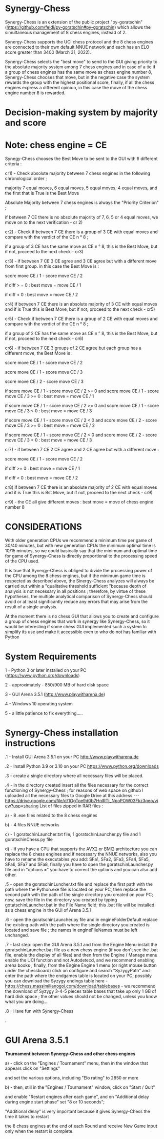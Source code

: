 # Synergy-Chess

Synergy-Chess is an extension of the public project "py-goratschin" (https://github.com/feldi/py-goratschin#py-goratschin) which allows the simultaneous management of 8 chess engines, instead of 2.

Synergy-Chess supports the UCI chess protocol and the 8 chess engines are connected to their own default NNUE network and each has an ELO score greater than 3400 (March 31, 2022).

Synergy-Chess selects the "best move" to send to the GUI giving priority to the absolute majority system among 7 chess engines and in case of a tie if a group of chess engines has the same move as chess engine number 8, Synergy-Chess chooses that move, but in the negative case the system rewards the group with the highest positional score, finally, if all the chess engines express a different opinion, in this case the move of the chess engine number 8 is rewarded.


# Decision-making system by majority and score #

# Note: chess engine = CE

Synegy-Chess chooses the Best Move to be sent to the GUI with 9 different criteria :

cr1) - Check absolute majority between 7 chess engines in the following chronological order ; 

majority 7 equal moves, 6 equal moves, 5 equal moves, 4 equal moves, and the first that is True is the Best Move

Absolute Majority between 7 chess engines is always the "Priority Criterion" ;

if between 7 CE there is no absolute majority of 7, 6, 5 or 4 equal moves, we move on to the next verification - cr 2)


cr2) - Check if between 7 CE there is a group of 3 CE with equal moves and compare with the verdict of the CE n ° 8 ;

if a group of 3 CE has the same move as CE n ° 8, this is the Best Move, but if not, proceed to the next check - cr3) 


cr3) - if between 7 CE 3 CE agree and 3 CE agree but with a different move from first group. in this case the Best Move is :

score move CE / 1 - score move CE / 2 

if diff > = 0 : best move = move CE / 1 

if diff < 0 : best move = move CE / 2


cr4) if between 7 CE there is an absolute majority of 3 CE with equal moves and if is True this is Best Move, but if not, proceed to the next check - cr5)


cr5) - Check if between 7 CE there is a group of 2 CE with equal moves and compare with the verdict of the CE n ° 8 ;

if a group of 2 CE has the same move as CE n ° 8, this is the Best Move, but if not, proceed to the next check - cr6)


cr6) - if between 7 CE 3 groups of 2 CE agree but each group has a different move, the Best Move is :

score move CE / 1 - score move CE / 2

score move CE / 1 - score move CE / 3

score move CE / 2 - score move CE / 3

if score move CE / 1 - score move CE / 2 >= 0 and score move CE / 1 - score move CE / 3 >= 0 : best move = move CE / 1

if score move CE / 1 - score move CE / 2 >= 0 and score move CE / 1 - score move CE / 3 < 0 : best move = move CE / 3

if score move CE / 1 - score move CE / 2 < 0 and score move CE / 2 - score move CE / 3 >= 0 : best move = move CE / 2

if score move CE / 1 - score move CE / 2 < 0 and score move CE / 2 - score move CE / 3 < 0 : best move = move CE / 3



cr7) -  if between 7 CE 2 CE agree and 2 CE agree but with a different move :

score move CE / 1 - score move CE / 2

if diff >= 0 : best move = move CE / 1

if diff < 0 : best move = move CE / 2


cr8)  if between 7 CE there is an absolute majority of 2 CE with equal moves and if is True this is Bst Move, but if not, proceed to the next check - cr9)


cr9) -  the CE all give different moves : best move = move of chess engine number 8





# CONSIDERATIONS 
With older generation CPUs we recommend a minimum time per game of 30/40 minutes, but with new generation CPUs the minimum optimal time is 10/15 minutes, so we could basically say that the minimum and optimal time for game of Synergy-Chess is directly proportional to the processing speed of the CPU used.

It is true that Synergy-Chess is obliged to divide the processing power of the CPU among the 8 chess engines, but if the minimum game time is respected as described above, the Sinergy-Chess analyzes will always be carried out within a "qualitative threshold sufficient ”because depth of analysis is not necessary in all positions ; therefore, by virtue of these hypotheses, the multiple analytical comparison of Synergy-Chess should avoid or at least significantly reduce any errors that may arise from the result of a single analysis.

At the moment there is no chess GUI that allows you to create and configure a group of chess engines that work in synergy like Synergy-Chess, so it would be interesting if some chess GUI implemented such a system to simplify its use and make it accessible even to who do not has familiar with Python


# System Requirements

1 - Python 3 or later installed on your PC (https://www.python.org/downloads)

2 - approximately - 850/900 MB of hard disk space

3 - GUI Arena 3.5.1 (http://www.playwitharena.de)

4 - Windows 10 operating system

5 - a little patience to fix everything.....


# Synergy-Chess installation instructions

.1 - Install GUI Arena 3.5.1 on your PC
http://www.playwitharena.de

.2 - Install Python 3.9 or 3.10 on your PC
https://www.python.org/downloads

.3 - create a single directory where all necessary files will be placed.


.4 - in the directory created insert all the files necessary for the correct functioning of Synergy-Chess ; for reasons of web space on github I uploaded all the necessary files to Google Drive at this address --- https://drive.google.com/file/d/1OgToe9d0b7HqlRTj_NpoPOW03Fkz3qeo/view?usp=sharing
List of files zipped in RAR files :

a) - 8 .exe files related to the 8 chess engines

b) - 4 files NNUE networks

c) - 1 goratschinLauncher.txt file, 1 goratschinLauncher.py file and 1 goratschinChess.py file

d) - if you have a CPU that supports the AVX2 or BMI2 architecture you can replace the 8 chess engines and if necessary the NNUE networks, also you have to rename the executables you add: SFa1, SFa2, SFa3, SFa4, SFa5, SFa6, SFa7 and SFa8, finally you have to open the goratschinLauncher.py file and in "options =" ​​you have to correct the options and you can also add other.


.5 - open the goratschinLuncher.txt file and replace the first path with the path where the Python.exe file is located on your PC, then replace the second path with the path of the single directory you created on your PC; now, save the file in the directory you created by typing gotatschinLauncher.bat in the File Name field; this .bat file will be installed as a chess engine in the GUI of Arena 3.5.1

.6 - open the goratschinLauncher.py file and in engineFolderDefault replace the existing path with the path where the single directory you created is located and save file ; the names in engineFileNames must be left unchanged.

.7 - last step: open the GUI Arena 3.5.1 and from the Engine Menu install the goratschinLauncher.bat file as a new chess engine (if you don't see the .bat file, enable the display of all files) and then from the Engine / Manage menu enable the UCI function and not Autodetecd, and we recommend enabling arena books ; finally, from the Engine Engine 1 menu (or right mouse button under the chessboard) click on configure and search "SyzygyPath" and enter the path where the endgames table is located on your PC; possibly you can download the Syzygy endings table here - https://chess.massimilianogoi.com/download/tablebases - we recommend the download of Syzygy 3-4-5 pieces table bases that take up only 1 GB of hard disk space ; the other values should not be changed, unless you know what you are doing...

.8 - Have fun with Synergy-Chess

.

# GUI Arena 3.5.1
<b>Tournament between Synergy-Chess and other chess engines</b>

a) - click on the "Engines / Tournament" menu, then in the window that appears click on "Settings" 

and set the various options, including "Elo rating" to 2850 or more


b) - then, still in the "Engines / Tournament" window, click on "Start / Quit" 

and enable "Restart engines after each game", and on "Additional delay during engine start phase" set "8 or 10 seconds";


"Additional delay" is very important because it gives Synergy-Chess the time it takes to restart 

the 8 chess engines at the end of each Round and receive New Game input only when the restart is complete.
